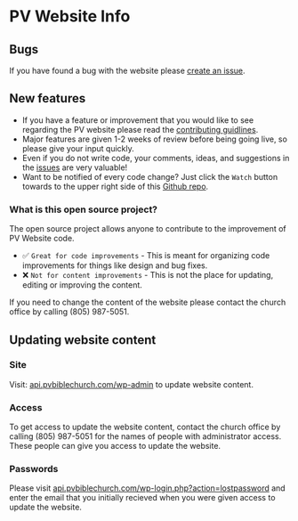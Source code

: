 # PV Website Info

## Bugs

If you have found a bug with the website please [create an issue](https://github.com/adriancarriger/pv-site/issues).

## New features

* If you have a feature or improvement that you would like to see regarding the PV website please read the [contributing guidlines](CONTRIBUTING.md).
* Major features are given 1-2 weeks of review before being going live, so please give your input quickly.
* Even if you do not write code, your comments, ideas, and suggestions in the [issues](https://github.com/adriancarriger/pv-site/issues) are very valuable!
* Want to be notified of every code change? Just click the `Watch` button towards to the upper right side of this [Github repo](https://github.com/adriancarriger/pv-site).

### What is this open source project?

The open source project allows anyone to contribute to the improvement of PV Website code.

* ✅ `Great for code improvements` - This is meant for organizing code improvements for things like design and bug fixes.
* ❌ `Not for content improvements` - This is not the place for updating, editing or improving the content.

If you need to change the content of the website please contact the church office by calling (805) 987-5051.

## Updating website content

### Site

Visit: [api.pvbiblechurch.com/wp-admin](http://api.pvbiblechurch.com/wp-admin/) to update website content.

### Access

To get access to update the website content, contact the church office by calling (805) 987-5051 for the names of people with administrator access. These people can give you access to update the website.

### Passwords

Please visit [api.pvbiblechurch.com/wp-login.php?action=lostpassword](http://api.pvbiblechurch.com/wp-login.php?action=lostpassword) and enter the email that you initially recieved when you were given access to update the website.
